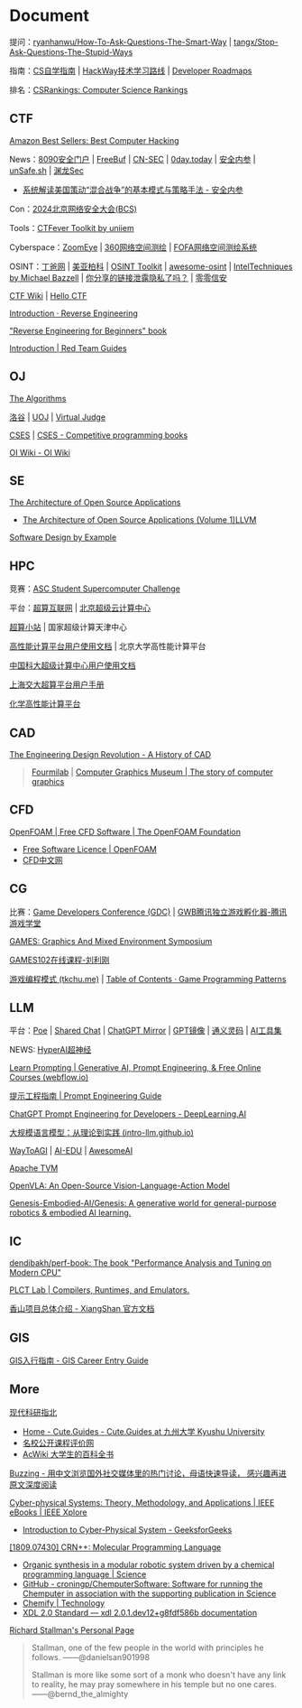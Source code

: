 # Document

提问：[ryanhanwu/How-To-Ask-Questions-The-Smart-Way](https://github.com/ryanhanwu/How-To-Ask-Questions-The-Smart-Way) | [tangx/Stop-Ask-Questions-The-Stupid-Ways](https://github.com/tangx/Stop-Ask-Questions-The-Stupid-Ways)

指南：[CS自学指南](https://csdiy.wiki/) | [HackWay技术学习路线](https://hackway.org/) | [Developer Roadmaps](https://roadmap.sh/)

排名：[CSRankings: Computer Science Rankings](https://csrankings.org/)

## CTF

[Amazon Best Sellers: Best Computer Hacking](https://www.amazon.com/gp/bestsellers/books/3648/ref=pd_zg_hrsr_books)

News：[8090安全门户](https://www.8090-sec.com/) | [FreeBuf](https://www.freebuf.com/) | [CN-SEC](https://cn-sec.com/) | [0day.today](https://cn.0day.today/) | [安全内参](https://www.secrss.com/) | [unSafe.sh](https://buaq.net/) | [渊龙Sec](https://dh.aabyss.cn/)

- [系统解读美国策动“混合战争”的基本模式与策略手法 - 安全内参](https://www.secrss.com/articles/42953)

Con：[2024北京网络安全大会(BCS)](https://bcs.qianxin.com/)

Tools：[CTFever Toolkit by uniiem](https://ctfever.uniiem.com/)

Cyberspace：[ZoomEye](https://www.zoomeye.org/) | [360网络空间测绘](https://quake.360.net/quake/#/index) | [FOFA网络空间测绘系统](https://fofa.info/)

OSINT：[丁爸网](http://dingba.top/) | [美亚柏科](https://www.300188.cn/) | [OSINT Toolkit](https://i-intelligence.eu/resources/osint-toolkit) | [awesome-osint](https://github.com/jivoi/awesome-osint) | [IntelTechniques by Michael Bazzell](https://inteltechniques.com/index.html) | [你分享的链接泄露隐私了吗？](https://uid.ejfkdev.com/) | [零零信安](https://0.zone/)

[CTF Wiki](https://ctf-wiki.org/) | [Hello CTF](https://hello-ctf.com/)

[Introduction · Reverse Engineering](https://0xinfection.github.io/reversing/)

["Reverse Engineering for Beginners" book](https://beginners.re/)

[Introduction | Red Team Guides](https://book.redteamguides.com/)

## OJ

[The Algorithms](https://the-algorithms.com/)

[洛谷](https://www.luogu.com.cn/) | [UOJ](https://uoj.ac/) | [Virtual Judge](https://vjudge.net/)

[CSES](https://cses.fi/) | [CSES - Competitive programming books](https://cses.fi/book/index.php)

[OI Wiki - OI Wiki](https://oi-wiki.org/)

## SE

[The Architecture of Open Source Applications](https://aosabook.org/en/)

- [The Architecture of Open Source Applications (Volume 1)LLVM](https://aosabook.org/en/v1/llvm.html)

[Software Design by Example](https://third-bit.com/sdxpy/)

## HPC

竞赛：[ASC Student Supercomputer Challenge](http://www.asc-events.org/)

平台：[超算互联网](https://www.scnet.cn/ui/mall/) | [北京超级云计算中心](http://www.blsc.cn/)

[超算小站](https://nscc.mrzhenggang.com/) | 国家超级计算天津中心

[高性能计算平台用户使用文档](https://hpc.pku.edu.cn/_book/) | 北京大学高性能计算平台

[中国科大超级计算中心用户使用文档](https://scc.ustc.edu.cn/zlsc/user_doc/html/index.html)

[上海交大超算平台用户手册](https://docs.hpc.sjtu.edu.cn/index.html)

[化学高性能计算平台](https://ifmc.nenu.edu.cn/)

## CAD

[The Engineering Design Revolution - A History of CAD](https://www.shapr3d.com/blog/history-of-cad)

> [Fourmilab](https://www.fourmilab.ch/) | [Computer Graphics Museum | The story of computer graphics](https://computergraphicsmuseum.org/)

## CFD

[OpenFOAM | Free CFD Software | The OpenFOAM Foundation](https://openfoam.org/)

- [Free Software Licence | OpenFOAM](https://openfoam.org/licence/)
- [CFD中文网](https://www.cfd-china.com/)

## CG

比赛：[Game Developers Conference (GDC)](https://gdconf.com/) | [GWB腾讯独立游戏孵化器-腾讯游戏学堂](https://gwb.tencent.com/)

[GAMES: Graphics And Mixed Environment Symposium](https://games-cn.org/)

[GAMES102在线课程-刘利刚](http://staff.ustc.edu.cn/~lgliu/Courses/GAMES102_2020/default.html)

[游戏编程模式 (tkchu.me)](https://gpp.tkchu.me/) | [Table of Contents · Game Programming Patterns](https://gameprogrammingpatterns.com/contents.html)

## LLM

平台：[Poe](https://poe.com/) | [Shared Chat](https://sharedchat.fun/) | [ChatGPT Mirror](https://ai.44vl.cc/) | [GPT镜像](https://go.gptdsb.com/list) | [通义灵码](https://tongyi.aliyun.com/lingma/) | [AI工具集](https://ai-bot.cn/)

NEWS: [HyperAI超神经](https://hyper.ai/cn)

[Learn Prompting | Generative AI, Prompt Engineering, & Free Online Courses (webflow.io)](https://learn-prompting.webflow.io/)

[提示工程指南 | Prompt Engineering Guide](https://www.promptingguide.ai/zh)

[ChatGPT Prompt Engineering for Developers - DeepLearning.AI](https://www.deeplearning.ai/short-courses/chatgpt-prompt-engineering-for-developers/)

[大规模语言模型：从理论到实践 (intro-llm.github.io)](https://intro-llm.github.io/)

[WayToAGI](https://new.waytoagi.com/) | [AI-EDU](https://ai-edu.openai.wiki/index.html) | [AwesomeAI](https://gitlab.com/awesomeai/awesome-chatgpt-zh)

[Apache TVM](https://tvm.hyper.ai/)

[OpenVLA: An Open-Source Vision-Language-Action Model](https://openvla.github.io/)

[Genesis-Embodied-AI/Genesis: A generative world for general-purpose robotics & embodied AI learning.](https://github.com/Genesis-Embodied-AI/Genesis)

## IC

[dendibakh/perf-book: The book "Performance Analysis and Tuning on Modern CPU"](https://github.com/dendibakh/perf-book)

[PLCT Lab | Compilers, Runtimes, and Emulators.](https://plctlab.org/en/)

[香山项目总体介绍 - XiangShan 官方文档](https://docs.xiangshan.cc/zh-cn/dev/)

## GIS

[GIS入行指南 - GIS Career Entry Guide](https://gis-career-entry-guide.readthedocs.io/zh-cn/latest/)

## More

[现代科研指北](https://bookdown.org/yufree/sciguide/)

- [Home - Cute.Guides - Cute.Guides at 九州大学 Kyushu University](https://guides.lib.kyushu-u.ac.jp/cuteguides/home)
- [名校公开课程评价网](https://conanhujinming.github.io/comments-for-awesome-courses/)
- [AcWiki 大学生的百科全书](https://ac-wiki.github.io/AcWiKi/)

[Buzzing - 用中文浏览国外社交媒体里的热门讨论，母语快速导读， 感兴趣再进原文深度阅读](https://www.buzzing.cc/)

[Cyber-physical Systems: Theory, Methodology, and Applications | IEEE eBooks | IEEE Xplore](https://ieeexplore.ieee.org/book/9794564)

- [Introduction to Cyber-Physical System - GeeksforGeeks](https://www.geeksforgeeks.org/introduction-to-cyber-physical-system/)

[[1809.07430] CRN++: Molecular Programming Language](https://arxiv.org/abs/1809.07430)
- [Organic synthesis in a modular robotic system driven by a chemical programming language | Science](https://www.science.org/doi/10.1126/science.aav2211)
- [GitHub - croningp/ChemputerSoftware: Software for running the Chemputer in association with the supporting publication in Science](https://github.com/croningp/ChemputerSoftware)
- [Chemify | Technology](https://www.chemify.io/technology)
- [XDL 2.0 Standard — xdl 2.0.1.dev12+g8fdf586b documentation](https://croningroup.gitlab.io/chemputer/xdl/standard/index.html)

[Richard Stallman's Personal Page](https://stallman.org/)

> Stallman, one of the few people in the world with principles he follows.
> ——@danielsan901998
>
> Stallman is more like some sort of a monk who doesn't have any link to reality, he may pray somewhere in his temple but no one cares.
> ——@bernd_the_almighty